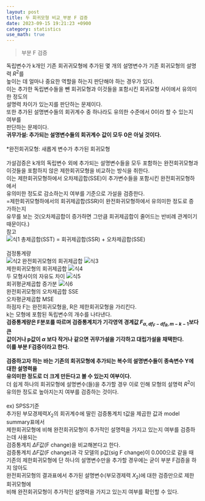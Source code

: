 ```yaml
---
layout: post
title: 두 회귀모형 비교_부분 F 검증 
date: 2023-09-15 19:21:23 +0900
category: statistics 
use_math: true
---
```

> 부분 F 검증      

독립변수가 k개인 기존 회귀귀모형에 추가된 몇 개의 설명변수가 기존 회귀모형의 설명력 $R^2$를  
높이는 데 얼마나 중요한 역할을 하는지 판단해야 하는 경우가 있다.  
이는 추가한 독립변수들을 뺀 회귀모형과 이것들을 포함시킨 회귀모형 사이에서 유의미한 정도의  
설명력 차이가 있는지를 판단하는 문제이다.  
또한 추가된 설명변수들의 회귀계수 중 하나라도 유의한 수준에서 0이라 할 수 있는지 여부를  
판단하는 문제이다.  
**귀무가설: 추가되는 설명변수들의 회귀계수 값이 모두 0은 아닐 것이다.**
<br>  
*완전회귀모형: 새롭게 변수가 추가된 회귀모형
<br>  
가설검증은 k개의 독립변수 외에 추가되는 설명변수들을 모두 포함하는 완전회귀모형과  
이것들을 포함하지 않은 제한회귀모형을 비교하는 방식을 취한다.  
이는 제한회귀모형하에서 오차제곱합(SSE)이 추가변수들을 포함시킨 완전회귀모형하에서  
유의미한 정도로 감소하는지 여부를 기준으로 가설을 검증한다.  
=제한회귀모형하에서의 회귀제곱합(SSR)이 완전화귀모형하에서 유의미한 정도로 증가하는지  
유무를 보는 것(오차제곱합이 증가하면 그만큼 회귀제곱합이 줄어드는 반비례 관계이기 때문이다.)  
참고  
![식1](https://latex.codecogs.com/svg.image?\sum_{i=1}^{n}(y_i-\overline{y})^2=\sum_{i=1}^{n}(\widehat{y}_i-\overline{y})^2&plus;\sum_{i=1}^{n}(y_i-\widehat{y}_i)^2)  
총제곱합(SST) = 회귀제곱합(SSR) + 오차제곱합(SSE)
<br>  
검정통계량  
![식2](https://latex.codecogs.com/svg.image?\Delta&space;F=\frac{(SSR_F-SSR_R)/(df_F-df_R)}{SSE_F/(n-k-1)}=\frac{\Delta&space;MSR}{MES_F})  
완전회귀모형의 회귀제곱합 ![식3](https://latex.codecogs.com/svg.image?SSR_F)  
제한회귀모형의 회귀제곱합 ![식4](https://latex.codecogs.com/svg.image?SSR_R)  
두 모형사이의 자유도 차이 ![식5](https://latex.codecogs.com/svg.image?df_F-df_R)  
회귀평균제곱합 증가분 ![식6](https://latex.codecogs.com/svg.image?\Delta&space;MSR)  
완전회귀모형의 오차제곱합 SSE  
오차평균제곱합 MSE  
하점자 F는 완전회귀모형을, R은 제한회귀모형을 가리킨다.  
k는 모형에 포함된 독립변수의 개수를 나타낸다.  
**검증통계량은 F분포를 따르며 검증통계치가 기각영역 경계값 $F_{\alpha,df_F-df_R,m-k-1}$보다 큰**  
**값이거나 p값이 $\alpha$ 보다 작거나 같으면 귀무가설을 기각하고 대립가설을 채택한다.**  
**이를 부분 F검증이라고 한다.**
<br>  
**검증하고자 하는 바는 기존의 회귀모형에 추가되는 복수의 설명변수들이 종속변수 Y에 대한 설명력을**  
**유의미한 정도로 더 크게 만든다고 볼 수 있는지 여부이다.**  
더 쉽게 하나의 회귀모형에 설명변수(들)을 추가할 경우 이로 인해 모형의 설명력 $R^2$이  
유의한 정도로 높아지는지 여부를 검증하는 것이다.
<br>  
ex) SPSS기준  
추가된 부모경제력$X_2$의 회귀계수에 딸린 검증통계치 t값을 제곱한 값과 model summary표에서  
제한회귀모형에 비해 완전회귀모형이 추가적인 설명력을 가지고 있는지 여부를 검증하는데 사용되는  
검증통계치 $\Delta  F$값(F change)을 비교해본다고 한다.  
검증통계치 $\Delta  F$값(F change)과 각 모델의 p값(sig F change)이 0.000으로 같을 때  
기존의 제한회귀모형에 단 하나의 설명변수만을 추가할 경우에는 굳이 부분 F검증을 하지 않아도  
완전회귀모형의 결과표에서 추가된 설명변수(부모경제력 $X_2$)에 대한 검증만으로 제한회귀모형에  
비해 완전회귀모형이 추가적인 설명력을 가지고 있는지 여부를 확인할 수 있다.
<br>  

